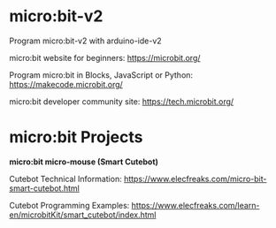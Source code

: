 # micro:bit-v2
Program micro:bit-v2 with arduino-ide-v2

micro:bit website for beginners: https://microbit.org/

Program micro:bit in Blocks, JavaScript or Python: https://makecode.microbit.org/

micro:bit developer community site: https://tech.microbit.org/

# micro:bit Projects

**micro:bit micro-mouse (Smart Cutebot)**

Cutebot Technical Information: https://www.elecfreaks.com/micro-bit-smart-cutebot.html

Cutebot Programming Examples: https://www.elecfreaks.com/learn-en/microbitKit/smart_cutebot/index.html
